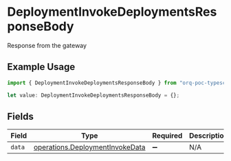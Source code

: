 # DeploymentInvokeDeploymentsResponseBody

Response from the gateway

## Example Usage

```typescript
import { DeploymentInvokeDeploymentsResponseBody } from "orq-poc-typescript-multi-env-version/models/operations";

let value: DeploymentInvokeDeploymentsResponseBody = {};
```

## Fields

| Field                                                                              | Type                                                                               | Required                                                                           | Description                                                                        |
| ---------------------------------------------------------------------------------- | ---------------------------------------------------------------------------------- | ---------------------------------------------------------------------------------- | ---------------------------------------------------------------------------------- |
| `data`                                                                             | [operations.DeploymentInvokeData](../../models/operations/deploymentinvokedata.md) | :heavy_minus_sign:                                                                 | N/A                                                                                |